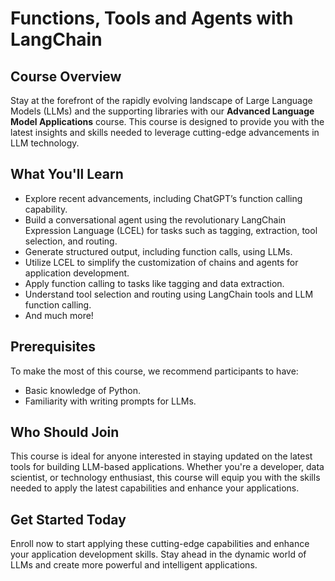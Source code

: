 # Functions, Tools and Agents with LangChain

## Course Overview

Stay at the forefront of the rapidly evolving landscape of Large Language Models (LLMs) and the supporting libraries with our **Advanced Language Model Applications** course. This course is designed to provide you with the latest insights and skills needed to leverage cutting-edge advancements in LLM technology.

## What You'll Learn

- Explore recent advancements, including ChatGPT’s function calling capability.
- Build a conversational agent using the revolutionary LangChain Expression Language (LCEL) for tasks such as tagging, extraction, tool selection, and routing.
- Generate structured output, including function calls, using LLMs.
- Utilize LCEL to simplify the customization of chains and agents for application development.
- Apply function calling to tasks like tagging and data extraction.
- Understand tool selection and routing using LangChain tools and LLM function calling.
- And much more!

## Prerequisites

To make the most of this course, we recommend participants to have:

- Basic knowledge of Python.
- Familiarity with writing prompts for LLMs.

## Who Should Join

This course is ideal for anyone interested in staying updated on the latest tools for building LLM-based applications. Whether you're a developer, data scientist, or technology enthusiast, this course will equip you with the skills needed to apply the latest capabilities and enhance your applications.

## Get Started Today

Enroll now to start applying these cutting-edge capabilities and enhance your application development skills. Stay ahead in the dynamic world of LLMs and create more powerful and intelligent applications.
